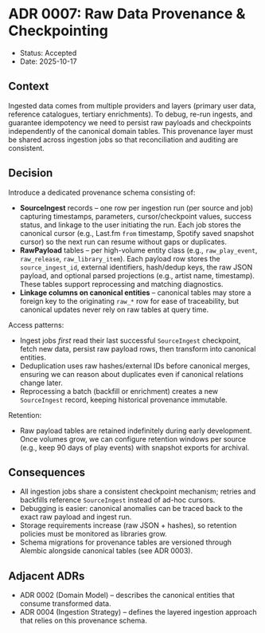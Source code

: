 # ADR 0007: Raw Data Provenance & Checkpointing

- Status: Accepted
- Date: 2025-10-17

## Context
Ingested data comes from multiple providers and layers (primary user data, reference catalogues, tertiary enrichments). To debug, re-run ingests, and guarantee idempotency we need to persist raw payloads and checkpoints independently of the canonical domain tables. This provenance layer must be shared across ingestion jobs so that reconciliation and auditing are consistent.

## Decision
Introduce a dedicated provenance schema consisting of:

- **SourceIngest** records – one row per ingestion run (per source and job) capturing timestamps, parameters, cursor/checkpoint values, success status, and linkage to the user initiating the run. Each job stores the canonical cursor (e.g., Last.fm `from` timestamp, Spotify saved snapshot cursor) so the next run can resume without gaps or duplicates.
- **RawPayload** tables – per high-volume entity class (e.g., `raw_play_event`, `raw_release`, `raw_library_item`). Each payload row stores the `source_ingest_id`, external identifiers, hash/dedup keys, the raw JSON payload, and optional parsed projections (e.g., artist name, timestamp). These tables support reprocessing and matching diagnostics.
- **Linkage columns on canonical entities** – canonical tables may store a foreign key to the originating `raw_*` row for ease of traceability, but canonical updates never rely on raw tables at query time.

Access patterns:

- Ingest jobs *first* read their last successful `SourceIngest` checkpoint, fetch new data, persist raw payload rows, then transform into canonical entities.
- Deduplication uses raw hashes/external IDs before canonical merges, ensuring we can reason about duplicates even if canonical relations change later.
- Reprocessing a batch (backfill or enrichment) creates a new `SourceIngest` record, keeping historical provenance immutable.

Retention:

- Raw payload tables are retained indefinitely during early development. Once volumes grow, we can configure retention windows per source (e.g., keep 90 days of play events) with snapshot exports for archival.

## Consequences
- All ingestion jobs share a consistent checkpoint mechanism; retries and backfills reference `SourceIngest` instead of ad-hoc cursors.
- Debugging is easier: canonical anomalies can be traced back to the exact raw payload and ingest run.
- Storage requirements increase (raw JSON + hashes), so retention policies must be monitored as libraries grow.
- Schema migrations for provenance tables are versioned through Alembic alongside canonical tables (see ADR 0003).

## Adjacent ADRs
- ADR 0002 (Domain Model) – describes the canonical entities that consume transformed data.
- ADR 0004 (Ingestion Strategy) – defines the layered ingestion approach that relies on this provenance schema.

